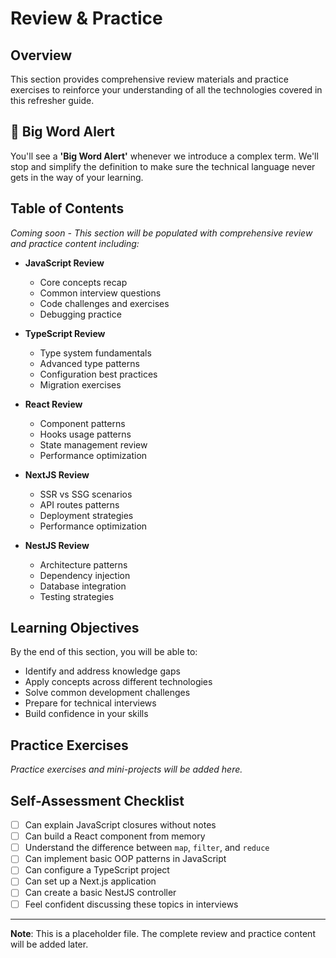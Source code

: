 # Review & Practice

## Overview

This section provides comprehensive review materials and practice exercises to reinforce your understanding of all the technologies covered in this refresher guide.

## 🚨 Big Word Alert

You'll see a **'Big Word Alert'** whenever we introduce a complex term. We'll stop and simplify the definition to make sure the technical language never gets in the way of your learning.

## Table of Contents

_Coming soon - This section will be populated with comprehensive review and practice content including:_

- **JavaScript Review**

  - Core concepts recap
  - Common interview questions
  - Code challenges and exercises
  - Debugging practice

- **TypeScript Review**

  - Type system fundamentals
  - Advanced type patterns
  - Configuration best practices
  - Migration exercises

- **React Review**

  - Component patterns
  - Hooks usage patterns
  - State management review
  - Performance optimization

- **NextJS Review**

  - SSR vs SSG scenarios
  - API routes patterns
  - Deployment strategies
  - Performance optimization

- **NestJS Review**
  - Architecture patterns
  - Dependency injection
  - Database integration
  - Testing strategies

## Learning Objectives

By the end of this section, you will be able to:

- Identify and address knowledge gaps
- Apply concepts across different technologies
- Solve common development challenges
- Prepare for technical interviews
- Build confidence in your skills

## Practice Exercises

_Practice exercises and mini-projects will be added here._

## Self-Assessment Checklist

- [ ] Can explain JavaScript closures without notes
- [ ] Can build a React component from memory
- [ ] Understand the difference between `map`, `filter`, and `reduce`
- [ ] Can implement basic OOP patterns in JavaScript
- [ ] Can configure a TypeScript project
- [ ] Can set up a Next.js application
- [ ] Can create a basic NestJS controller
- [ ] Feel confident discussing these topics in interviews

---

**Note**: This is a placeholder file. The complete review and practice content will be added later.
